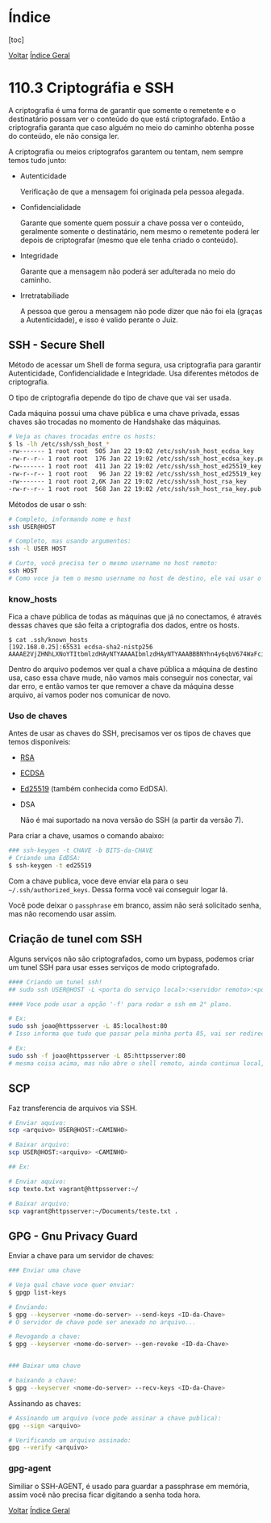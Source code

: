 

# Índice

[toc]

[Voltar](../110.2/1102.html)
[Índice Geral](../main.html)



# 110.3 Criptográfia e SSH

A criptografia é uma forma de garantir que somente o remetente e o destinatário possam ver o conteúdo do que está criptografado. Então a criptografia garanta que caso alguém no meio do caminho obtenha posse do conteúdo, ele não consiga ler.

A criptografia ou meios criptografos garantem ou tentam, nem sempre temos tudo junto:

- Autenticidade

  Verificação de que a mensagem foi originada pela pessoa
  alegada.

- Confidencialidade

  Garante que somente quem possuir a chave possa ver o conteúdo, geralmente somente o destinatário, nem mesmo o remetente poderá ler depois de criptografar (mesmo que ele tenha criado o conteúdo).

- Integridade

  Garante que a mensagem não poderá ser adulterada no meio do caminho.

- Irretratabiliade

  A pessoa que gerou a mensagem não pode dizer que não foi ela (graças a Autenticidade), e isso é valido perante o Juiz.



## SSH - Secure Shell

Método de acessar um Shell de forma segura, usa criptografia para garantir Autenticidade, Confidencialidade e Integridade. Usa diferentes métodos de criptografia.

O tipo de criptografia depende do tipo de chave que vai ser usada.

Cada máquina possui uma chave pública e uma chave privada, essas chaves são trocadas no momento de Handshake das máquinas.

```bash
# Veja as chaves trocadas entre os hosts:
$ ls -lh /etc/ssh/ssh_host_*
-rw------- 1 root root  505 Jan 22 19:02 /etc/ssh/ssh_host_ecdsa_key
-rw-r--r-- 1 root root  176 Jan 22 19:02 /etc/ssh/ssh_host_ecdsa_key.pub
-rw------- 1 root root  411 Jan 22 19:02 /etc/ssh/ssh_host_ed25519_key
-rw-r--r-- 1 root root   96 Jan 22 19:02 /etc/ssh/ssh_host_ed25519_key.pub
-rw------- 1 root root 2,6K Jan 22 19:02 /etc/ssh/ssh_host_rsa_key
-rw-r--r-- 1 root root  568 Jan 22 19:02 /etc/ssh/ssh_host_rsa_key.pub
```



Métodos de usar o ssh:

```bash
# Completo, informando nome e host
ssh USER@HOST

# Completo, mas usando argumentos:
ssh -l USER HOST

# Curto, você precisa ter o mesmo username no host remoto:
ssh HOST
# Como voce ja tem o mesmo username no host de destino, ele vai usar o memso username que está logado no momento.
```



### know_hosts

Fica a chave pública de todas as máquinas que já no conectamos, é através dessas chaves que são feita a criptografia dos dados, entre os hosts.

```
$ cat .ssh/known_hosts
[192.168.0.25]:65531 ecdsa-sha2-nistp256 AAAAE2VjZHNhLXNoYTItbmlzdHAyNTYAAAAIbmlzdHAyNTYAAABBBNYhn4y6qbV674WaFcinY+hh1/60hvQ2N5Z+4+1ATH2KvSBa0v3TqyUHilBGohG7M4shXCZk7v5BbTDum2GD0uY=
```

Dentro do arquivo podemos ver qual a chave pública a máquina de destino usa, caso essa chave mude, não vamos mais conseguir nos conectar, vai dar erro, e então vamos ter que remover a chave da máquina desse arquivo, ai vamos poder nos comunicar de novo.



### Uso de chaves

Antes de usar as chaves do SSH, precisamos ver os tipos de chaves que temos disponíveis:

- [RSA](https://wiki.archlinux.org/title/SSH_keys#RSA)

- [ECDSA](https://wiki.archlinux.org/title/SSH_keys#ECDSA)

- [Ed25519](https://wiki.archlinux.org/title/SSH_keys#Ed25519) (também conhecida como EdDSA).

- DSA

  Não é mai suportado na nova versão do SSH (a partir da versão 7).



Para criar a chave, usamos o comando abaixo:

```bash
### ssh-keygen -t CHAVE -b BITS-da-CHAVE
# Criando uma EdDSA:
$ ssh-keygen -t ed25519
```

Com a chave publica, voce deve enviar ela para o seu `~/.ssh/authorized_keys`. Dessa forma você vai conseguir logar lá.

Você pode deixar o `passphrase` em branco, assim não será solicitado senha, mas não recomendo usar assim.



## Criação de tunel com SSH

Alguns serviços não são criptografados, como um bypass, podemos criar um tunel SSH para usar esses serviços de modo criptografado.

```bash
#### Criando um tunel ssh!
## sudo ssh USER@HOST -L <porta do serviço local>:<servidor remoto>:<porta do serviço remota>

#### Voce pode usar a opção '-f' para rodar o ssh em 2° plano.

# Ex:
sudo ssh joao@httpsserver -L 85:localhost:80
# Isso informa que tudo que passar pela minha porta 85, vai ser redirecionada para a porta 80 do host remoto, mas dessa forma nós fizemos uma conexão no SSH e criamos um tunel, para termos apenas o tunel, use a opção '-f'.

# Ex:
sudo ssh -f joao@httpsserver -L 85:httpsserver:80
# mesma coisa acima, mas não abre o shell remoto, ainda continua local, perceba que coloquei o nome do host entre os ':', isso porque voce pode usar o endereço dele ou pode usar o localhost, que no caso é do host remoto.
```



## SCP

Faz transferencia de arquivos via SSH.

```bash
# Enviar aquivo:
scp <arquivo> USER@HOST:<CAMINHO>

# Baixar arquivo:
scp USER@HOST:<arquivo> <CAMINHO>

## Ex:

# Enviar aquivo:
scp texto.txt vagrant@httpsserver:~/

# Baixar arquivo:
scp vagrant@httpsserver:~/Documents/teste.txt .
```



## GPG - Gnu Privacy Guard



Enviar a chave para um servidor de chaves:

```bash
### Enviar uma chave

# Veja qual chave voce quer enviar:
$ gpgp list-keys

# Enviando:
$ gpg --keyserver <nome-do-server> --send-keys <ID-da-Chave>
# O servidor de chave pode ser anexado no arquivo... 

# Revogando a chave:
$ gpg --keyserver <nome-do-server> --gen-revoke <ID-da-Chave>


### Baixar uma chave

# baixando a chave:
$ gpg --keyserver <nome-do-server> --recv-keys <ID-da-Chave>
```



Assinando as chaves:

```bash
# Assinando um arquivo (voce pode assinar a chave publica):
gpg --sign <arquivo>

# Verificando um arquivo assinado:
gpg --verify <arquivo>
```



### gpg-agent

Similiar o SSH-AGENT, é usado para guardar a passphrase em memória, assim você não precisa ficar digitando a senha toda hora.



[Voltar](../110.2/1102.html)
[Índice Geral](../main.html)
